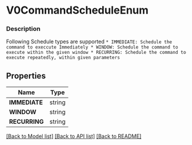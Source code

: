 # V0CommandScheduleEnum


### Description

Following Schedule types are supported  ``` * IMMEDIATE: Schedule the command to execcute Immediately * WINDOW: Schedule the command to execute within the given window * RECURRING: Schedule the command to execute repeatedly, within given parameters ``` 

## Properties
Name | Type
------------ | -------------
**IMMEDIATE** | string
**WINDOW** | string
**RECURRING** | string

[[Back to Model list]](../README.md#documentation-for-models) [[Back to API list]](../README.md#documentation-for-api-endpoints) [[Back to README]](../README.md)



